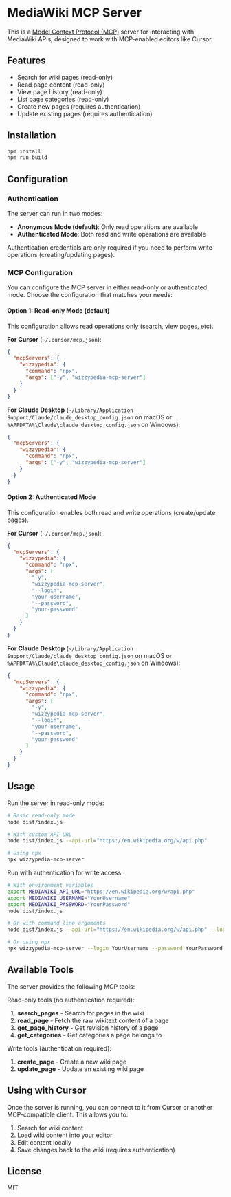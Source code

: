 # MediaWiki MCP Server

This is a [Model Context Protocol (MCP)](https://github.com/anthropics/anthropic-cookbook/tree/main/tools_and_apis/mcp) server for interacting with MediaWiki APIs, designed to work with MCP-enabled editors like Cursor.

## Features

- Search for wiki pages (read-only)
- Read page content (read-only)
- View page history (read-only)
- List page categories (read-only)
- Create new pages (requires authentication)
- Update existing pages (requires authentication)

## Installation

```bash
npm install
npm run build
```

## Configuration

### Authentication

The server can run in two modes:

- **Anonymous Mode (default)**: Only read operations are available
- **Authenticated Mode**: Both read and write operations are available

Authentication credentials are only required if you need to perform write operations (creating/updating pages).

### MCP Configuration

You can configure the MCP server in either read-only or authenticated mode. Choose the configuration that matches your needs:

#### Option 1: Read-only Mode (default)

This configuration allows read operations only (search, view pages, etc).

**For Cursor** (`~/.cursor/mcp.json`):

```json
{
  "mcpServers": {
    "wizzypedia": {
      "command": "npx",
      "args": ["-y", "wizzypedia-mcp-server"]
    }
  }
}
```

**For Claude Desktop** (`~/Library/Application Support/Claude/claude_desktop_config.json` on macOS or `%APPDATA%\Claude\claude_desktop_config.json` on Windows):

```json
{
  "mcpServers": {
    "wizzypedia": {
      "command": "npx",
      "args": ["-y", "wizzypedia-mcp-server"]
    }
  }
}
```

#### Option 2: Authenticated Mode

This configuration enables both read and write operations (create/update pages).

**For Cursor** (`~/.cursor/mcp.json`):

```json
{
  "mcpServers": {
    "wizzypedia": {
      "command": "npx",
      "args": [
        "-y",
        "wizzypedia-mcp-server",
        "--login",
        "your-username",
        "--password",
        "your-password"
      ]
    }
  }
}
```

**For Claude Desktop** (`~/Library/Application Support/Claude/claude_desktop_config.json` on macOS or `%APPDATA%\Claude\claude_desktop_config.json` on Windows):

```json
{
  "mcpServers": {
    "wizzypedia": {
      "command": "npx",
      "args": [
        "-y",
        "wizzypedia-mcp-server",
        "--login",
        "your-username",
        "--password",
        "your-password"
      ]
    }
  }
}
```

## Usage

Run the server in read-only mode:

```bash
# Basic read-only mode
node dist/index.js

# With custom API URL
node dist/index.js --api-url="https://en.wikipedia.org/w/api.php"

# Using npx
npx wizzypedia-mcp-server
```

Run with authentication for write access:

```bash
# With environment variables
export MEDIAWIKI_API_URL="https://en.wikipedia.org/w/api.php"
export MEDIAWIKI_USERNAME="YourUsername"
export MEDIAWIKI_PASSWORD="YourPassword"
node dist/index.js

# Or with command line arguments
node dist/index.js --api-url="https://en.wikipedia.org/w/api.php" --login="YourUsername" --password="YourPassword"

# Or using npx
npx wizzypedia-mcp-server --login YourUsername --password YourPassword
```

## Available Tools

The server provides the following MCP tools:

Read-only tools (no authentication required):

1. **search_pages** - Search for pages in the wiki
2. **read_page** - Fetch the raw wikitext content of a page
3. **get_page_history** - Get revision history of a page
4. **get_categories** - Get categories a page belongs to

Write tools (authentication required):

1. **create_page** - Create a new wiki page
2. **update_page** - Update an existing wiki page

## Using with Cursor

Once the server is running, you can connect to it from Cursor or another MCP-compatible client. This allows you to:

1. Search for wiki content
2. Load wiki content into your editor
3. Edit content locally
4. Save changes back to the wiki (requires authentication)

## License

MIT
